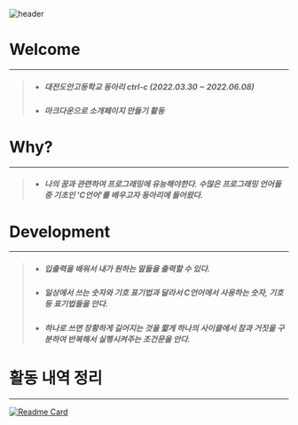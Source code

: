 ![header](https://capsule-render.vercel.app/api?type=Waving&text=Kim%20Wu%20Jin!&desc=20506&fontColor=000000&height=250&fontsize=100&fontAlignY=40&descAlignY=60)

# Welcome
-----
> - ##### 대전도안고등학교 동아리 ctrl-c (2022.03.30 ~ 2022.06.08)
> - ##### 마크다운으로 소개페이지 만들기 활동

# Why?
-----
> - ##### 나의 꿈과 관련하여 프로그래밍에 유능해야한다. 수많은 프로그래밍 언어들 중 기초인 'C언어'를 배우고자 동아리에 들어왔다.

# Development
-----
> - ##### 입출력을 배워서 내가 원하는 말들을 출력할 수 있다.
> - ##### 일상에서 쓰는 숫자와 기호 표기법과 달라서 C언어에서 사용하는 숫자, 기호 등 표기법들을 안다.
> - ##### 하나로 쓰면 장황하게 길어지는 것을 짧게 하나의 사이클에서 참과 거짓을 구분하여 반복해서 실행시켜주는 조건문을 안다.


# 활동 내역 정리
-----
[![Readme Card](https://github-readme-stats.vercel.app/api/pin/?username=Lifecream&repo=2022-Ctrl-C-Activities)](https://github.com/Lifecream/2022-Ctrl-C-Activities)

